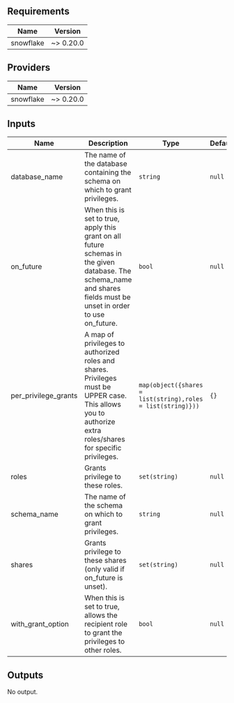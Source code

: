 <!-- START -->
## Requirements

| Name | Version |
|------|---------|
| snowflake | ~> 0.20.0 |

## Providers

| Name | Version |
|------|---------|
| snowflake | ~> 0.20.0 |

## Inputs

| Name | Description | Type | Default | Required |
|------|-------------|------|---------|:--------:|
| database\_name | The name of the database containing the schema on which to grant privileges. | `string` | `null` | no |
| on\_future | When this is set to true, apply this grant on all future schemas in the given database. The schema\_name and shares fields must be unset in order to use on\_future. | `bool` | `null` | no |
| per\_privilege\_grants | A map of privileges to authorized roles and shares. Privileges must be UPPER case.<br>  This allows you to authorize extra roles/shares for specific privileges. | `map(object({shares = list(string),roles = list(string)}))` | `{}` | no |
| roles | Grants privilege to these roles. | `set(string)` | `null` | no |
| schema\_name | The name of the schema on which to grant privileges. | `string` | `null` | no |
| shares | Grants privilege to these shares (only valid if on\_future is unset). | `set(string)` | `null` | no |
| with\_grant\_option | When this is set to true, allows the recipient role to grant the privileges to other roles. | `bool` | `null` | no |

## Outputs

No output.

<!-- END -->

